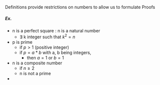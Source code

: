 Definitions provide restrictions on numbers to allow us to formulate Proofs
##### Ex.
- n is a perfect square :  n is a natural number
	- $\exists$ k integer such that $k^2=n$
- p is prime 
	- if $p>1$ (positive integer)
	- if $p=a*b$ with a, b being integers, 
		- then $a=1$ or $b=1$
- n is a composite number
	- if $n\ge 2$
	- n is not a prime
- 